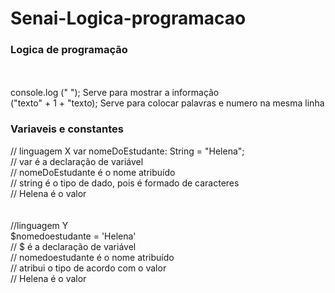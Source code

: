 # Senai-Logica-programacao

<h3> Logica de programação </h3>
<br> <br>
console.log (" "); Serve para mostrar a informação
           <br>
("texto" + 1 + "texto); Serve para colocar palavras e numero na mesma linha
<br>
<h3> Variaveis e constantes </h3>
// linguagem X
var nomeDoEstudante: String = "Helena";
<br>
// var é a declaração de variável
<br>
// nomeDoEstudante é o nome atribuído
<br>
// string é o tipo de dado, pois é formado de caracteres
<br>
// Helena é o valor
<br> <br> <br>
//linguagem Y
<br>
$nomedoestudante = 'Helena'
<br>
// $ é a declaração de variável
<br>
// nomedoestudante é o nome atribuído
<br>
// atribui o tipo de acordo com o valor
<br>
// Helena é o valor
